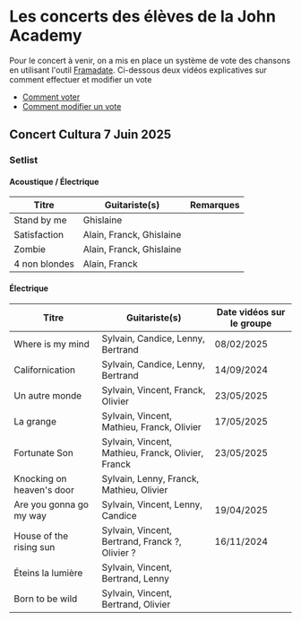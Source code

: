 # Les concerts des élèves de la John Academy

Pour le concert à venir, on a mis en place un système de vote des chansons en utilisant
l'outil [Framadate](https://framadate.org/abc/fr/).
Ci-dessous deux vidéos explicatives sur comment effectuer et modifier un vote

- [Comment voter](./sondage_comment.mov)
- [Comment modifier un vote](./sondage_comment_modifier_son_vote.mov)

## Concert Cultura 7 Juin 2025

### Setlist

#### Acoustique / Électrique

| Titre         | Guitariste(s)            | Remarques |
|---------------|--------------------------|-----------|
| Stand by me   | Ghislaine                |           |
| Satisfaction  | Alain, Franck, Ghislaine |           |
| Zombie        | Alain, Franck, Ghislaine |           |
| 4 non blondes | Alain, Franck            |           |

#### Électrique

| Titre                     | Guitariste(s)                                      | Date vidéos sur le groupe |
|---------------------------|----------------------------------------------------|---------------------------|
| Where is my mind          | Sylvain, Candice, Lenny, Bertrand                  | 08/02/2025                |
| Californication           | Sylvain, Candice, Lenny, Bertrand                  | 14/09/2024                |
| Un autre monde            | Sylvain, Vincent, Franck, Olivier                  | 23/05/2025                |
| La grange                 | Sylvain, Vincent, Mathieu, Franck, Olivier         | 17/05/2025                |
| Fortunate Son             | Sylvain, Vincent, Mathieu, Franck, Olivier, Franck | 23/05/2025                |
| Knocking on heaven's door | Sylvain, Lenny, Franck, Mathieu, Olivier           |                           |
| Are you gonna go my way   | Sylvain, Vincent, Lenny, Candice                   | 19/04/2025                |
| House of the rising sun   | Sylvain, Vincent, Bertrand, Franck ?, Olivier ?    | 16/11/2024                |
| Éteins la lumière         | Sylvain, Vincent, Bertrand, Lenny                  |                           |
| Born to be wild           | Sylvain, Vincent, Bertrand, Olivier                |                           |
